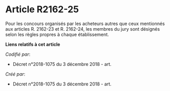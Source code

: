 # Article R2162-25

Pour les concours organisés par les acheteurs autres que ceux mentionnés aux articles R. 2162-23 et R. 2162-24, les membres
du jury sont désignés selon les règles propres à chaque établissement.

**Liens relatifs à cet article**

_Codifié par_:

  - Décret n°2018-1075 du 3 décembre 2018 - art.

_Créé par_:

  - Décret n°2018-1075 du 3 décembre 2018 - art.
